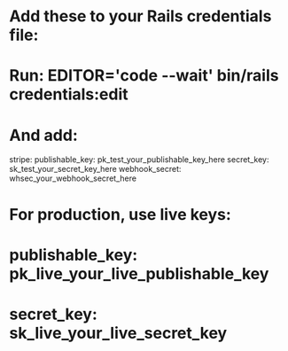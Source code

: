 # Add these to your Rails credentials file:
# Run: EDITOR='code --wait' bin/rails credentials:edit
# And add:

stripe:
  publishable_key: pk_test_your_publishable_key_here
  secret_key: sk_test_your_secret_key_here
  webhook_secret: whsec_your_webhook_secret_here

# For production, use live keys:
# publishable_key: pk_live_your_live_publishable_key
# secret_key: sk_live_your_live_secret_key
